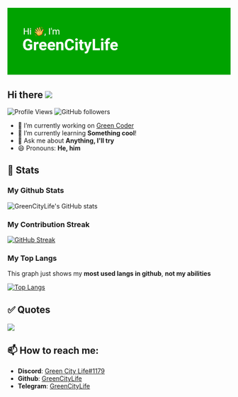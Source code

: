 ![Header](header.png)
## Hi there <img src="https://raw.githubusercontent.com/MartinHeinz/MartinHeinz/master/wave.gif" width="30px">
![Profile Views](https://komarev.com/ghpvc/?username=greencitylife&color=brightgreen)
![GitHub followers](https://img.shields.io/github/followers/GreenCityLife?color=brightgreen&style=dark)

- 🔭 I’m currently working on [Green Coder](https://github.com/GreenCityLife/Green-Coder/)
- 🌱 I’m currently learning **Something cool**!
- 💬 Ask me about **Anything, I'll try**
- 😄 Pronouns: **He, him**

## 🔰 Stats

### My Github Stats
![GreenCityLife's GitHub stats](https://github-readme-stats.vercel.app/api?username=greencitylife&show_icons=true&theme=github_dark)

### My Contribution Streak
[![GitHub Streak](http://github-readme-streak-stats.herokuapp.com?user=greencitylife&theme=dark&date_format=M%20j%5B%2C%20Y%5D)](https://git.io/streak-stats)

### My Top Langs
This graph just shows my **most used langs in github**, **not my abilities**

[![Top Langs](https://github-readme-stats.vercel.app/api/top-langs/?username=greencitylife&layout=compact&theme=github_dark)](https://github.com/anuraghazra/github-readme-stats)

## ✅ Quotes

<img src="https://quotes-github-readme.vercel.app/api?theme=dark" align="center">

## 📫 How to reach me:

- **Discord**: [Green City Life#1179](https://discordapp.com/channels/@me/848777659646214184/)
- **Github**: [GreenCityLife](https://github.com/GreenCityLife/)
- **Telegram**: [GreenCityLife](https://t.me/GreenCity_Kingdom/)
